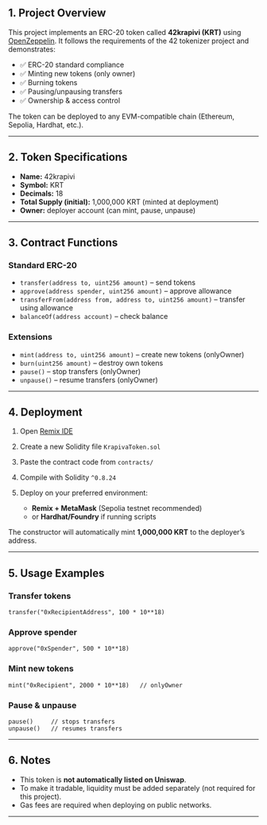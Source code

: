 ## 1. Project Overview

This project implements an ERC-20 token called **42krapivi (KRT)** using [OpenZeppelin](https://docs.openzeppelin.com/contracts/).
It follows the requirements of the 42 tokenizer project and demonstrates:

* ✅ ERC-20 standard compliance
* ✅ Minting new tokens (only owner)
* ✅ Burning tokens
* ✅ Pausing/unpausing transfers
* ✅ Ownership & access control

The token can be deployed to any EVM-compatible chain (Ethereum, Sepolia, Hardhat, etc.).

---

## 2. Token Specifications

* **Name:** 42krapivi
* **Symbol:** KRT
* **Decimals:** 18
* **Total Supply (initial):** 1,000,000 KRT (minted at deployment)
* **Owner:** deployer account (can mint, pause, unpause)

---

## 3. Contract Functions

### Standard ERC-20

* `transfer(address to, uint256 amount)` – send tokens
* `approve(address spender, uint256 amount)` – approve allowance
* `transferFrom(address from, address to, uint256 amount)` – transfer using allowance
* `balanceOf(address account)` – check balance

### Extensions

* `mint(address to, uint256 amount)` – create new tokens (onlyOwner)
* `burn(uint256 amount)` – destroy own tokens
* `pause()` – stop transfers (onlyOwner)
* `unpause()` – resume transfers (onlyOwner)

---

## 4. Deployment

1. Open [Remix IDE](https://remix.ethereum.org/)
2. Create a new Solidity file `KrapivaToken.sol`
3. Paste the contract code from `contracts/`
4. Compile with Solidity `^0.8.24`
5. Deploy on your preferred environment:

   * **Remix + MetaMask** (Sepolia testnet recommended)
   * or **Hardhat/Foundry** if running scripts

The constructor will automatically mint **1,000,000 KRT** to the deployer’s address.

---

## 5. Usage Examples

### Transfer tokens

```
transfer("0xRecipientAddress", 100 * 10**18)
```

### Approve spender

```
approve("0xSpender", 500 * 10**18)
```

### Mint new tokens

```
mint("0xRecipient", 2000 * 10**18)   // onlyOwner
```

### Pause & unpause

```
pause()     // stops transfers
unpause()   // resumes transfers
```

---


## 6. Notes

* This token is **not automatically listed on Uniswap**.
* To make it tradable, liquidity must be added separately (not required for this project).
* Gas fees are required when deploying on public networks.

---

